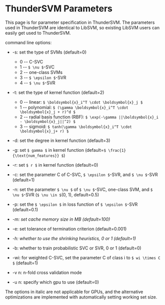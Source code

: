 ThunderSVM Parameters
=====================
This page is for parameter specification in ThunderSVM. The parameters used in ThunderSVM are identical to LibSVM, so existing LibSVM users can easily get used to ThunderSVM.

command line options:
* -s: set the type of SVMs (default=0)
   * 0 -- C-SVC
   * 1 -- ``$ \nu $``-SVC
   * 2 -- one-class SVMs
   * 3 -- ``$ \epsilon $``-SVR
   * 4 -- ``$ \nu $``-SVR

* -t: set the type of kernel function (default=2)
   * 0 -- linear: ``$ \boldsymbol{x}_i^T \cdot \boldsymbol{x}_j $``
   * 1 -- polynomial: ``$ (\gamma \boldsymbol{x}_i^T \cdot \boldsymbol{x}_j + r)^d $``
   * 2 -- radial basis function (RBF): ``$ \exp(-\gamma ||\boldsymbol{x}_i - \boldsymbol{x}_j||^2) $``
   * 3 -- sigmoid: ``$ tanh(\gamma \boldsymbol{x}_i^T \cdot \boldsymbol{x}_j+ r) $``

* -d: set the degree in kernel function (default=3)
* -g: set ``$ gamma $`` in kernel function (default=``$ \frac{1}{\text{num_features}} $``)
* -r: set ``$ r $`` in kernel function (default=0)
* -c: set the parameter C of C-SVC, ``$ \epsilon $``-SVR, and ``$ \nu $``-SVR (default=1)
* -n: set the parameter ``$ \nu $`` of ``$ \nu $``-SVC, one-class SVM, and ``$ \nu $``-SVR (``$ \nu \in $``(0, 1), default=0.5)
* -p: set the ``$ \epsilon $`` in loss function of ``$ \epsilon $``-SVR (default=0.1)
* _-m: set cache memory size in MB (default=100)_
* -e: set tolerance of termination criterion (default=0.001)
* _-h: whether to use the shrinking heuristics, 0 or 1 (default=1)_
* -b: whether to train probabilistic SVC or SVR, 0 or 1 (default=0)
* -wi: for weighted C-SVC, set the parameter C of class i to ``$ wi \times C $`` (default=1)
* -v n: n-fold cross validation mode
* -u n: specify which gpu to use (default=0)

The options in italic are not applicable for GPUs, and the alternative optimizations are implemented with automatically setting working set size.
